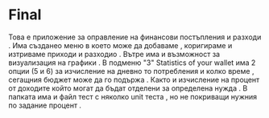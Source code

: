 # Final

Това е приложение за оправление на финансови постъпления и разходи . Има създанео меню в което може да добаваме , коригираме и изтриваме приходи и разходио . Вътре има и възможност за визуализация на графики . В подменю "3" Statistics of your wallet има 2 опции (5 и 6) за изчисление на дневно то потребления и колко време , сегащния бюджет може да го подържа . Както и изчисление на процент от доходите който могат да бъдат отделени за определена нужда . В папката има и файл тест с няколко unit теста , но не покриващи нужния по задание процент . 